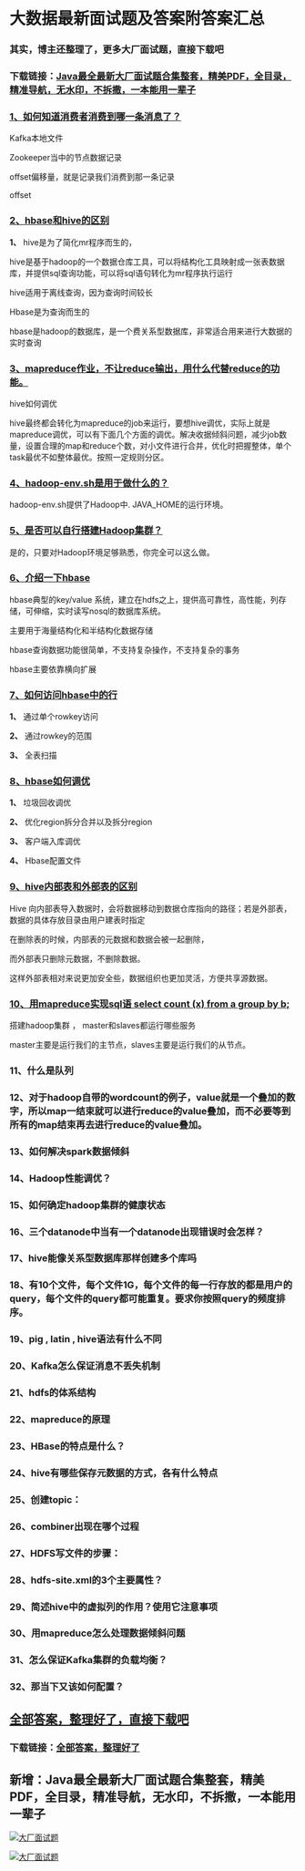 # 大数据最新面试题及答案附答案汇总

### 其实，博主还整理了，更多大厂面试题，直接下载吧

### 下载链接：[Java最全最新大厂面试题合集整套，精美PDF，全目录，精准导航，无水印，不拆撒，一本能用一辈子](https://github.com/liantengda/JavaEngineerBooks/blob/master/docs/index.md)



### [1、如何知道消费者消费到哪一条消息了？](https://github.com/liantengda/JavaEngineerBooks/blob/master/docs/大数据/大数据最新面试题及答案附答案汇总.md#1如何知道消费者消费到哪一条消息了)  


Kafka本地文件

Zookeeper当中的节点数据记录

offset偏移量，就是记录我们消费到那一条记录

offset


### [2、hbase和hive的区别](https://github.com/liantengda/JavaEngineerBooks/blob/master/docs/大数据/大数据最新面试题及答案附答案汇总.md#2hbase和hive的区别)  


**1、** hive是为了简化mr程序而生的，

hive是基于hadoop的一个数据仓库工具，可以将结构化工具映射成一张表数据库，并提供sql查询功能，可以将sql语句转化为mr程序执行运行

hive适用于离线查询，因为查询时间较长

Hbase是为查询而生的

hbase是hadoop的数据库，是一个费关系型数据库，非常适合用来进行大数据的实时查询


### [3、mapreduce作业，不让reduce输出，用什么代替reduce的功能。](https://github.com/liantengda/JavaEngineerBooks/blob/master/docs/大数据/大数据最新面试题及答案附答案汇总.md#3mapreduce作业不让reduce输出用什么代替reduce的功能。)  


hive如何调优

hive最终都会转化为mapreduce的job来运行，要想hive调优，实际上就是mapreduce调优，可以有下面几个方面的调优。解决收据倾斜问题，减少job数量，设置合理的map和reduce个数，对小文件进行合并，优化时把握整体，单个task最优不如整体最优。按照一定规则分区。


### [4、hadoop-env.sh是用于做什么的？](https://github.com/liantengda/JavaEngineerBooks/blob/master/docs/大数据/大数据最新面试题及答案附答案汇总.md#4hadoop-envsh是用于做什么的)  


hadoop-env.sh提供了Hadoop中. JAVA_HOME的运行环境。


### [5、是否可以自行搭建Hadoop集群？](https://github.com/liantengda/JavaEngineerBooks/blob/master/docs/大数据/大数据最新面试题及答案附答案汇总.md#5是否可以自行搭建hadoop集群)  


是的，只要对Hadoop环境足够熟悉，你完全可以这么做。


### [6、介绍一下hbase](https://github.com/liantengda/JavaEngineerBooks/blob/master/docs/大数据/大数据最新面试题及答案附答案汇总.md#6介绍一下hbase)  


hbase典型的key/value 系统，建立在hdfs之上，提供高可靠性，高性能，列存储，可伸缩，实时读写nosql的数据库系统。

主要用于海量结构化和半结构化数据存储

hbase查询数据功能很简单，不支持复杂操作，不支持复杂的事务

hbase主要依靠横向扩展


### [7、如何访问hbase中的行](https://github.com/liantengda/JavaEngineerBooks/blob/master/docs/大数据/大数据最新面试题及答案附答案汇总.md#7如何访问hbase中的行)  


**1、** 通过单个rowkey访问

**2、** 通过rowkey的范围

**3、** 全表扫描


### [8、hbase如何调优](https://github.com/liantengda/JavaEngineerBooks/blob/master/docs/大数据/大数据最新面试题及答案附答案汇总.md#8hbase如何调优)  


**1、** 垃圾回收调优

**2、** 优化region拆分合并以及拆分region

**3、** 客户端入库调优

**4、** Hbase配置文件


### [9、hive内部表和外部表的区别](https://github.com/liantengda/JavaEngineerBooks/blob/master/docs/大数据/大数据最新面试题及答案附答案汇总.md#9hive内部表和外部表的区别)  


Hive 向内部表导入数据时，会将数据移动到数据仓库指向的路径；若是外部表，数据的具体存放目录由用户建表时指定

在删除表的时候，内部表的元数据和数据会被一起删除，

而外部表只删除元数据，不删除数据。

这样外部表相对来说更加安全些，数据组织也更加灵活，方便共享源数据。


### [10、用mapreduce实现sql语 select count (x) from a group by b;](https://github.com/liantengda/JavaEngineerBooks/blob/master/docs/大数据/大数据最新面试题及答案附答案汇总.md#10用mapreduce实现sql语-select-count-x-from-a-group-by-b;)  


搭建hadoop集群 ， master和slaves都运行哪些服务

master主要是运行我们的主节点，slaves主要是运行我们的从节点。


### 11、什么是队列
### 12、对于hadoop自带的wordcount的例子，value就是一个叠加的数字，所以map一结束就可以进行reduce的value叠加，而不必要等到所有的map结束再去进行reduce的value叠加。
### 13、如何解决spark数据倾斜
### 14、Hadoop性能调优？
### 15、如何确定hadoop集群的健康状态
### 16、三个datanode中当有一个datanode出现错误时会怎样？
### 17、hive能像关系型数据库那样创建多个库吗
### 18、有10个文件，每个文件1G，每个文件的每一行存放的都是用户的query，每个文件的query都可能重复。要求你按照query的频度排序。
### 19、pig , latin , hive语法有什么不同
### 20、Kafka怎么保证消息不丢失机制
### 21、hdfs的体系结构
### 22、mapreduce的原理
### 23、HBase的特点是什么？
### 24、hive有哪些保存元数据的方式，各有什么特点
### 25、创建topic：
### 26、combiner出现在哪个过程
### 27、HDFS写文件的步骤：
### 28、hdfs-site.xml的3个主要属性？
### 29、简述hive中的虚拟列的作用？使用它注意事项
### 30、用mapreduce怎么处理数据倾斜问题
### 31、怎么保证Kafka集群的负载均衡？
### 32、那当下又该如何配置？




## [全部答案，整理好了，直接下载吧](https://github.com/liantengda/JavaEngineerBooks/blob/master/docs/daan.md)

### 下载链接：[全部答案，整理好了](https://github.com/liantengda/JavaEngineerBooks/blob/master/docs/daan.md)




## 新增：Java最全最新大厂面试题合集整套，精美PDF，全目录，精准导航，无水印，不拆撒，一本能用一辈子

[![大厂面试题](http://shasengbufa.com/1.jpg "叶子创业记")](http://shasengbufa.com/wechat.jpg "叶子创业记")

[![大厂面试题](http://shasengbufa.com/wechat.jpg "叶子创业记")](http://shasengbufa.com/wechat.jpg "叶子创业记")
